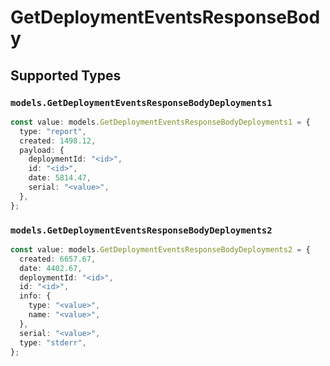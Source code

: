 # GetDeploymentEventsResponseBody


## Supported Types

### `models.GetDeploymentEventsResponseBodyDeployments1`

```typescript
const value: models.GetDeploymentEventsResponseBodyDeployments1 = {
  type: "report",
  created: 1498.12,
  payload: {
    deploymentId: "<id>",
    id: "<id>",
    date: 5814.47,
    serial: "<value>",
  },
};
```

### `models.GetDeploymentEventsResponseBodyDeployments2`

```typescript
const value: models.GetDeploymentEventsResponseBodyDeployments2 = {
  created: 6657.67,
  date: 4402.67,
  deploymentId: "<id>",
  id: "<id>",
  info: {
    type: "<value>",
    name: "<value>",
  },
  serial: "<value>",
  type: "stderr",
};
```

